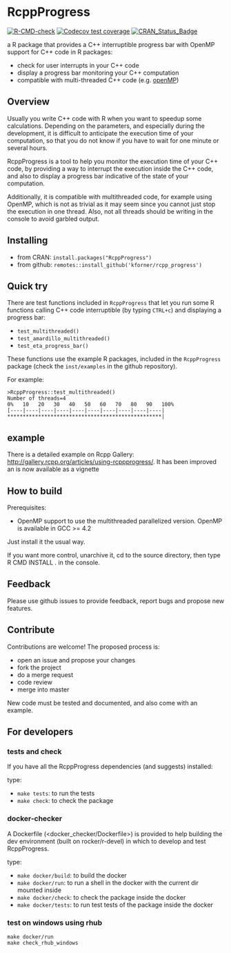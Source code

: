 

RcppProgress
==============

<!-- badges: start -->
[![R-CMD-check](https://github.com/kforner/rcpp_progress/actions/workflows/R-CMD-check.yaml/badge.svg)](https://github.com/kforner/rcpp_progress/actions/workflows/R-CMD-check.yaml)
[![Codecov test coverage](https://codecov.io/gh/kforner/rcpp_progress/branch/master/graph/badge.svg)](https://app.codecov.io/gh/kforner/rcpp_progress?branch=master)
[![CRAN_Status_Badge](http://www.r-pkg.org/badges/version/RcppProgress)](https://cran.r-project.org/package=RcppProgress)
<!-- badges: end -->

a R package that provides a C++ interruptible progress bar with OpenMP support for C++ code in R packages:

- check for user interrupts in your C++ code
- display a progress bar monitoring your C++ computation
- compatible with multi-threaded C++ code (e.g. [openMP](https://www.openmp.org/))

## Overview

Usually you write C++ code with R when you want to speedup some calculations.
Depending on the parameters, and especially during the development, it is
difficult to anticipate the execution time of your computation, so that you
do not know if you have to wait for one minute or several hours.

RcppProgress is a tool to help you monitor the execution time of your C++ code, by
providing a way to interrupt the execution inside the C++ code, and also to
display a progress bar indicative of the state of your computation.

Additionally, it is compatible with multithreaded code, for example using
OpenMP, which is not as trivial as it may seem since you cannot just stop the
execution in one thread. Also, not all threads should be writing in the console
to avoid garbled output.


## Installing

- from CRAN: `install.packages("RcppProgress")`
- from github: `remotes::install_github('kforner/rcpp_progress')`

## Quick try

There are test functions included in `RcppProgress` that let you run some R functions calling C++ 
code interruptible (by typing `CTRL+c`) and displaying a progress bar: 

- `test_multithreaded()`
- `test_amardillo_multithreaded()`
- `test_eta_progress_bar()`

These functions use the example R packages, included in the `RcppProgress` package 
(check the `inst/examples` in the github repository).

For example:
```
>RcppProgress::test_multithreaded()
Number of threads=4
0%   10   20   30   40   50   60   70   80   90   100%
[----|----|----|----|----|----|----|----|----|----|
**************************************************|
```

## example

There is a detailed example on Rcpp Gallery: http://gallery.rcpp.org/articles/using-rcppprogress/.
It has been improved an is now available as a vignette 

## How to build

Prerequisites:

- OpenMP support to use the multithreaded parallelized version. OpenMP is available in GCC >= 4.2

Just install it the usual way.

If you want more control, unarchive it, cd to the source directory, then type
R CMD INSTALL . in the console.

## Feedback

Please use github issues to provide feedback, report bugs and propose new features.

## Contribute

Contributions are welcome!
The proposed process is:

- open an issue and propose your changes
- fork the project
- do a merge request
- code review
- merge into master

New code must be tested and documented, and also come with an example.


## For developers

### tests and check

If you have all the RcppProgress dependencies (and suggests) installed:

type:
 - `make tests`: to run the tests
 - `make check`: to check the package

### docker-checker

A Dockerfile (<docker_checker/Dockerfile>) is provided to help building the
dev environment (built on rocker/r-devel) in which to develop
and test RcppProgress.

type:

 - `make docker/build`: to build the docker
 - `make docker/run`: to run a shell in the docker with the current dir mounted
 	inside
 - `make docker/check`: to check the package inside the docker
 - `make docker/tests`: to run test tests of the package inside the docker

### test on windows using rhub

```
make docker/run
make check_rhub_windows
```



